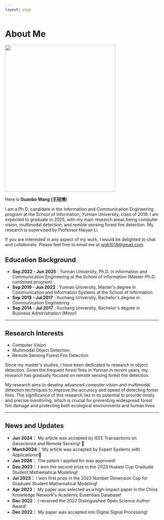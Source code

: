 ```yaml
---
layout: page
---
```

# About Me

<img src="https://github.com/Philharmy-Wang/Philharmy-Wang.github.io/assets/51520993/29576fc8-f082-49b1-ac61-98ef2d2aed5c" class="floatpic" width="360" height="480">

Here is **Guanbo Wang (王冠博)**.

I am a Ph.D. candidate in the Information and Communication Engineering program at the School of Information, Yunnan University, class of 2019. I am expected to graduate in 2025, with my main research areas being computer vision, multimodal detection, and remote sensing forest fire detection. My research is supervised by Professor Haiyan Li.

If you are interested in any aspect of my work, I would be delighted to chat and collaborate. Please feel free to email me at [wgb1018@gmail.com]().

## Education Background

* **Sep 2022 - Jun 2025** : Yunnan University, Ph.D. in Information and Communication Engineering at the School of Information (Master-Ph.D. combined program)
* **Sep 2019 - Jun 2022** : Yunnan University, Master's degree in Communication and Information Systems at the School of Information
* **Sep 2013 - Jul 2017** : Xuchang University, Bachelor's degree in Communication Engineering
* **Sep 2014 - Jul 2017** : Xuchang University, Bachelor's degree in Business Administration (Minor)

---

## Research Interests

* Computer Vision
* Multimodal Object Detection
* Remote Sensing Forest Fire Detection

Since my master's studies, I have been dedicated to research in object detection. Given the frequent forest fires in Yunnan in recent years, my research has gradually focused on remote sensing forest fire detection.

My research aims to develop advanced computer vision and multimodal detection techniques to improve the accuracy and speed of detecting forest fires. The significance of this research lies in its potential to provide timely and precise monitoring, which is crucial for preventing widespread forest fire damage and protecting both ecological environments and human lives.

---

## News and Updates

- **Jun 2024：** My article was accepted by IEEE Transactions on Geoscience and Remote Sensing! 🎉
- **March2024：** My article was accepted by Expert Systems with Applications!🎉
- **Jan 2024：** The patent I applied for was approved!
- **Dec 2023：** I won the second prize in the 2023 Huawei Cup Graduate Student Mathematical Modeling!
- **Jul 2023：** I won first prize in the 2023 Number Dimension Cup for Graduate Student Mathematical Modeling!
- **Apr 2023：** My paper was selected as a high-impact paper in the China Knowledge Network's Academic Essentials Database!
- **Dec 2022：** I received the 2022 Distinguished Open Science Author Award!
- **Dec 2022：** My paper was accepted into Digital Signal Processing!
